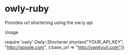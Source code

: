 owly-ruby
=========

Provides url shortening using the ow.ly api


Usage

require 'owly'
Owly::Shortener.shorten("YOUR_API_KEY", "http://google.com", {:base_url => "http://vanityurl.com"})